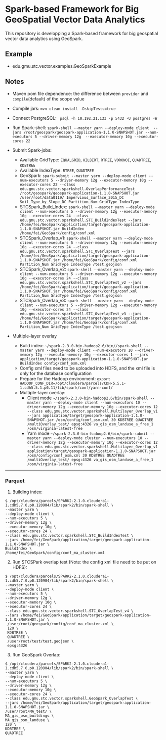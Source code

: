 # Spark-based Framework for Big GeoSpatial Vector Data Analytics

This repository is developping a Spark-based framework for big geospatial vector data analytics
using GeoSpark.

## Example
 * edu.gmu.stc.vector.examples.GeoSparkExample


## Notes
 * Maven pom file dependence: the difference between `provider` and `compile`(default) of the scope value
 * Compile jars: `mvn clean install -DskipTests=true`
 * Connect PostgreSQL: ` psql -h 10.192.21.133 -p 5432 -U postgres -W`
 * Run Spark-shell: `spark-shell --master yarn --deploy-mode client 
   --jars /root/geospark/geospark-application-1.1.0-SNAPSHOT.jar --num-executors 5 --driver-memory 12g 
   --executor-memory 10g --executor-cores 22`
 * Submit Spark-jobs: 
    - Available GridType: `EQUALGRID`, `HILBERT`, `RTREE`, `VORONOI`, `QUADTREE`, `KDBTREE`
    - Available IndexType: `RTREE`, `QUADTREE`
    - GeoSpark: `spark-submit --master yarn --deploy-mode client --num-executors 5 --driver-memory 12g --executor-memory 10g --executor-cores 22 --class edu.gmu.stc.vector.sparkshell.OverlapPerformanceTest /root/geospark/geospark-application-1.1.0-SNAPSHOT.jar /user/root/data0119/ Impervious_Surface_2015_DC Soil_Type_by_Slope_DC Partition_Num GridType IndexType`
    - STCSpark_Build_Index: `spark-shell --master yarn --deploy-mode client --num-executors 5 --driver-memory 12g --executor-memory 10g --executor-cores 24 --class edu.gmu.stc.vector.sparkshell.STC_BuildIndexTest --jars /home/fei/GeoSpark/application/target/geospark-application-1.1.0-SNAPSHOT.jar BuildIndex /home/fei/GeoSpark/config/conf.xml`
    - STCSpark_Overlap_v1: `spark-shell --master yarn --deploy-mode client --num-executors 5 --driver-memory 12g --executor-memory 10g --executor-cores 24 --class edu.gmu.stc.vector.sparkshell.STC_OverlapTest --jars /home/fei/GeoSpark/application/target/geospark-application-1.1.0-SNAPSHOT.jar /home/fei/GeoSpark/config/conf.xml Partition_Num GridType IndexType /test.geojson`
    - STCSpark_Overlap_v2: `spark-shell --master yarn --deploy-mode client --num-executors 5 --driver-memory 12g --executor-memory 10g --executor-cores 24 --class edu.gmu.stc.vector.sparkshell.STC_OverlapTest_v2 --jars /home/fei/GeoSpark/application/target/geospark-application-1.1.0-SNAPSHOT.jar /home/fei/GeoSpark/config/conf.xml Partition_Num GridType IndexType /test.geojson`
    - STCSpark_Overlap_v3: `spark-shell --master yarn --deploy-mode client --num-executors 5 --driver-memory 12g --executor-memory 10g --executor-cores 24 --class edu.gmu.stc.vector.sparkshell.STC_OverlapTest_v3 --jars /home/fei/GeoSpark/application/target/geospark-application-1.1.0-SNAPSHOT.jar /home/fei/GeoSpark/config/conf.xml Partition_Num GridType IndexType /test.geojson`
 
 * Multiple-layer overlay
    - Build index: `~/spark-2.3.0-bin-hadoop2.6/bin//spark-shell --master yarn --deploy-mode client --num-executors 10 --driver-memory 12g --executor-memory 10g --executor-cores 1 --jars application/target/geospark-application-1.1.0-SNAPSHOT.jar BuildIndex config/conf_osm.xml`
    - Config xml files need to be uploaded into HDFS, and the xml file is only for the database configuration
    - Prepare for the Hadoop environment: `export HADOOP_CONF_DIR=/opt/cloudera/parcels/CDH-5.5.1-1.cdh5.5.1.p0.11/lib/spark/conf/yarn-conf/`
    - Multiple-layer overlay: 
        - Client mode `~/spark-2.3.0-bin-hadoop2.6/bin/spark-shell --master yarn --deploy-mode client --num-executors 10 --driver-memory 12g --executor-memory 10g --executor-cores 12 --class edu.gmu.stc.vector.sparkshell.Multilayer_Overlap_v1 --jars application/target/geospark-application-1.1.0-SNAPSHOT.jar /osm/config/conf_osm.xml 30 KDBTREE QUADTREE /multiOverlay_test/ epsg:4326 va_gis_osm_landuse_a_free_1 /osm/virginia-latest-free`
        - Yarn mode `~/spark-2.3.0-bin-hadoop2.6/bin/spark-submit --master yarn --deploy-mode cluster --num-executors 10 --driver-memory 12g --executor-memory 10g --executor-cores 12 --class edu.gmu.stc.vector.sparkshell.Multilayer_Overlap_v1 application/target/geospark-application-1.1.0-SNAPSHOT.jar /osm/config/conf_osm.xml 30 KDBTREE QUADTREE /multiOverlay_test/ epsg:4326 va_gis_osm_landuse_a_free_1 /osm/virginia-latest-free` 
 
 ---
 ### Parquet
 1. Building index:
 ```
 $ /opt/cloudera/parcels/SPARK2-2.1.0.cloudera1-1.cdh5.7.0.p0.120904/lib/spark2/bin/spark-shell \
 --master yarn \
 --deploy-mode client \
 --num-executors 5 \
 --driver-memory 12g \
 --executor-memory 10g \
 --executor-cores 24 \
 --class edu.gmu.stc.vector.sparkshell.STC_BuildIndexTest \
 --jars /home/fei/GeoSpark/application/target/geospark-application-1.1.0-SNAPSHOT.jar \
 BuildIndex \
 /home/fei/GeoSpark/config/conf_ma_cluster.xml
 ```
 
 2. Run STCSPark overlap test (Note: the config xml file need to be put on HDFS):
 ```
 $ /opt/cloudera/parcels/SPARK2-2.1.0.cloudera1-1.cdh5.7.0.p0.120904/lib/spark2/bin/spark-shell \
 --master yarn \
 --deploy-mode client \
 --num-executors 5 \
 --driver-memory 12g \
 --executor-memory 10g \
 --executor-cores 24 \
 --class edu.gmu.stc.vector.sparkshell.STC_OverlapTest_v4 \
 --jars /home/fei/GeoSpark/application/target/geospark-application-1.1.0-SNAPSHOT.jar \
  /user/root/geospark/config/conf_ma_cluster.xml \
  120 \
  KDBTREE \
  QUADTREE \
  /user/root/test/test.geojson \
  epsg:4326
 ```
 
 3. Run GeoSpark Overlap:
 ```
 $ /opt/cloudera/parcels/SPARK2-2.1.0.cloudera1-1.cdh5.7.0.p0.120904/lib/spark2/bin/spark-shell \
 --master yarn \
 --deploy-mode client \
 --num-executors 5 \
 --driver-memory 12g \
 --executor-memory 10g \
 --executor-cores 24 \
 --class edu.gmu.stc.vector.sparkshell.GeoSpark_OverlapTest \
 --jars /home/fei/GeoSpark/application/target/geospark-application-1.1.0-SNAPSHOT.jar \
 /user/root/MA_test/ \
 MA_gis_osm_buildings \
 MA_gis_osm_landuse \
 120 \
 KDBTREE \
 QUADTREE
 ```